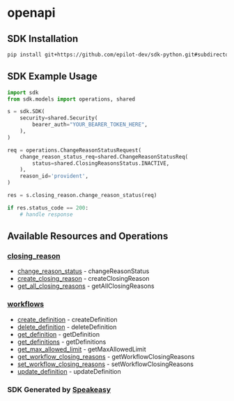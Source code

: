 # openapi

<!-- Start SDK Installation -->
## SDK Installation

```bash
pip install git+https://github.com/epilot-dev/sdk-python.git#subdirectory=workflows_definition
```
<!-- End SDK Installation -->

## SDK Example Usage
<!-- Start SDK Example Usage -->
```python
import sdk
from sdk.models import operations, shared

s = sdk.SDK(
    security=shared.Security(
        bearer_auth="YOUR_BEARER_TOKEN_HERE",
    ),
)

req = operations.ChangeReasonStatusRequest(
    change_reason_status_req=shared.ChangeReasonStatusReq(
        status=shared.ClosingReasonsStatus.INACTIVE,
    ),
    reason_id='provident',
)

res = s.closing_reason.change_reason_status(req)

if res.status_code == 200:
    # handle response
```
<!-- End SDK Example Usage -->

<!-- Start SDK Available Operations -->
## Available Resources and Operations


### [closing_reason](docs/closingreason/README.md)

* [change_reason_status](docs/closingreason/README.md#change_reason_status) - changeReasonStatus
* [create_closing_reason](docs/closingreason/README.md#create_closing_reason) - createClosingReason
* [get_all_closing_reasons](docs/closingreason/README.md#get_all_closing_reasons) - getAllClosingReasons

### [workflows](docs/workflows/README.md)

* [create_definition](docs/workflows/README.md#create_definition) - createDefinition
* [delete_definition](docs/workflows/README.md#delete_definition) - deleteDefinition
* [get_definition](docs/workflows/README.md#get_definition) - getDefinition
* [get_definitions](docs/workflows/README.md#get_definitions) - getDefinitions
* [get_max_allowed_limit](docs/workflows/README.md#get_max_allowed_limit) - getMaxAllowedLimit
* [get_workflow_closing_reasons](docs/workflows/README.md#get_workflow_closing_reasons) - getWorkflowClosingReasons
* [set_workflow_closing_reasons](docs/workflows/README.md#set_workflow_closing_reasons) - setWorkflowClosingReasons
* [update_definition](docs/workflows/README.md#update_definition) - updateDefinition
<!-- End SDK Available Operations -->

### SDK Generated by [Speakeasy](https://docs.speakeasyapi.dev/docs/using-speakeasy/client-sdks)
